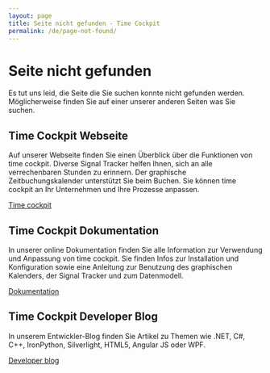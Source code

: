 ```yaml
---
layout: page
title: Seite nicht gefunden - Time Cockpit
permalink: /de/page-not-found/
---
```


<h1>Seite nicht gefunden
		</h1><p>Es tut uns leid, die Seite die Sie suchen konnte nicht gefunden werden. Möglicherweise finden Sie auf einer unserer anderen Seiten was Sie suchen.
		</p><div class="row">
  <div class="col-sm-12 col-md-4">
    <h2>Time Cockpit Webseite
				</h2>
    <p>Auf unserer Webseite finden Sie einen Überblick über die Funktionen von time cockpit. Diverse Signal Tracker helfen Ihnen, sich an alle verrechenbaren Stunden zu erinnern. Der graphische Zeitbuchungskalender unterstützt Sie beim Buchen. Sie können time cockpit an Ihr Unternehmen und Ihre Prozesse anpassen.
				</p>
    <p class="textaligncenter">
      <a href="{{site.baseurl}}/de/home/" class="linkButton">Time cockpit</a>
    </p>
  </div>
  <div class="col-sm-12 col-md-4">
    <h2>Time Cockpit Dokumentation
				</h2>
    <p>In unserer online Dokumentation finden Sie alle Information zur Verwendung und Anpassung von time cockpit. Sie finden Infos zur Installation und Konfiguration sowie eine Anleitung zur Benutzung des graphischen Kalenders, der Signal Tracker und zum Datenmodell.
				</p>
    <p class="textaligncenter">
      <a href="http://help.timecockpit.com" class="linkButton">Dokumentation</a>
    </p>
  </div>
  <div class="col-sm-12 col-md-4">
    <h2>Time Cockpit Developer Blog
				</h2>
    <p>In unserem Entwickler-Blog finden Sie Artikel zu Themen wie .NET, C#, C++, IronPython, Silverlight, HTML5, Angular JS oder WPF.
				</p>
    <p class="textaligncenter">
      <a href="/page(d5e90cd4-e02d-490e-94ed-efb84872eeea)" class="linkButton">Developer blog</a>
    </p>
  </div>
</div>